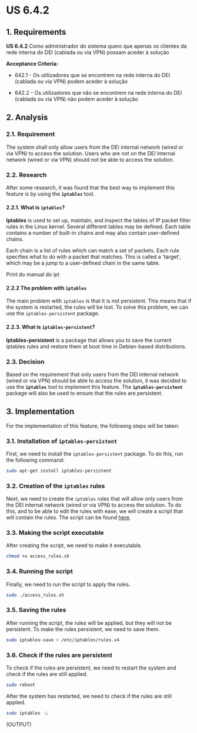 # US 6.4.2

## 1. Requirements

**US 6.4.2** Como administrador do sistema quero que apenas os clientes da rede interna do DEI (cablada ou via VPN) possam aceder à solução

**Acceptance Criteria:**

- 642.1 - Os utilizadores que se encontrem na rede interna do DEI (cablada ou via VPN) podem aceder à solução

- 642.2 - Os utilizadores que não se encontrem na rede interna do DEI (cablada ou via VPN) não podem aceder à solução


## 2. Analysis

### 2.1. Requirement

The system shall only allow users from the DEI internal network (wired or via VPN) to access the solution. Users who are not on the DEI internal network (wired or via VPN) should not be able to access the solution.

### 2.2. Research

After some research, it was found that the best way to implement this feature is by using the **`iptables`** tool.

#### 2.2.1. What is `iptables`?

**Iptables** is used to set up, maintain, and inspect the tables of IP packet filter rules in the Linux kernel. Several different tables may be defined. Each table contains a number of built-in chains and may also contain user-defined chains.

Each chain is a list of rules which can match a set of packets. Each rule specifies what to do with a packet that matches. This is called a 'target', which may be a jump to a user-defined chain in the same table.

Print do manual do ipt

#### 2.2.2 The problem with `iptables`

The main problem with `iptables` is that it is not persistent. This means that if the system is restarted, the rules will be lost. To solve this problem, we can use the `iptables-persistent` package.

#### 2.2.3. What is `iptables-persistent`?

**Iptables-persistent** is a package that allows you to save the current iptables rules and restore them at boot time in Debian-based distributions.

### 2.3. Decision

Based on the requirement that only users from the DEI internal network (wired or via VPN) should be able to access the solution, it was decided to use the **`iptables`** tool to implement this feature. The **`iptables-persistent`** package will also be used to ensure that the rules are persistent.

## 3. Implementation

For the implementation of this feature, the following steps will be taken:

### 3.1. Installation of `iptables-persistent`

First, we need to install the `iptables-persistent` package. To do this, run the following command:

```bash
sudo apt-get install iptables-persistent
```

### 3.2. Creation of the `iptables` rules

Next, we need to create the `iptables` rules that will allow only users from the DEI internal network (wired or via VPN) to access the solution. To do this, and to be able to edit the rules with ease, we will create a script that will contain the rules. The script can be found [here](./access_rules.sh).

### 3.3. Making the script executable

After creating the script, we need to make it executable.

```bash
chmod +x access_rules.sh
```

### 3.4. Running the script

Finally, we need to run the script to apply the rules.

```bash
sudo ./access_rules.sh
```

### 3.5. Saving the rules

After running the script, the rules will be applied, but they will not be persistent. To make the rules persistent, we need to save them.

```bash
sudo iptables-save > /etc/iptables/rules.v4
```

### 3.6. Check if the rules are persistent

To check if the rules are persistent, we need to restart the system and check if the rules are still applied.

```bash
sudo reboot
```

After the system has restarted, we need to check if the rules are still applied.

```bash
sudo iptables -L
```
(OUTPUT)